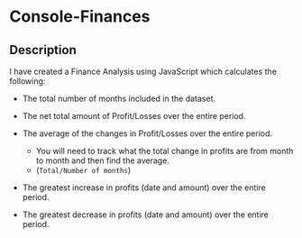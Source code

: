 # Console-Finances

## Description

I have created a Finance Analysis using JavaScript which calculates the following:

- The total number of months included in the dataset.

- The net total amount of Profit/Losses over the entire period.

- The average of the changes in Profit/Losses over the entire period.

  - You will need to track what the total change in profits are from month to month and then find the average.
  - (`Total/Number of months`)

- The greatest increase in profits (date and amount) over the entire period.

- The greatest decrease in profits (date and amount) over the entire period.
